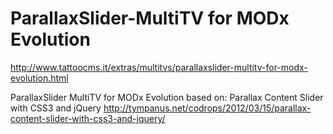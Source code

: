 ParallaxSlider-MultiTV for MODx Evolution
====================== 
http://www.tattoocms.it/extras/multitvs/parallaxslider-multitv-for-modx-evolution.html

ParallaxSlider MultiTV for MODx Evolution
based on:
Parallax Content Slider with CSS3 and jQuery 
http://tympanus.net/codrops/2012/03/15/parallax-content-slider-with-css3-and-jquery/

